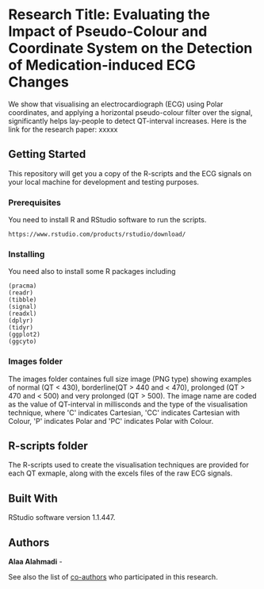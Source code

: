 # Research Title: Evaluating the Impact of Pseudo-Colour and Coordinate System on the Detection of Medication-induced ECG Changes

We show that visualising an electrocardiograph (ECG) using Polar coordinates, and applying a horizontal pseudo-colour filter over the signal, significantly helps lay-people to detect QT-interval increases. Here is the link for the research paper: xxxxx

## Getting Started

This repository will get you a copy of the R-scripts and the ECG signals on your local machine for development and testing purposes. 

### Prerequisites

You need to install R and RStudio software to run the scripts.

```
https://www.rstudio.com/products/rstudio/download/
```

### Installing

You need also to install some R packages including  

```
(pracma)
(readr)
(tibble)
(signal)
(readxl)
(dplyr)
(tidyr)
(ggplot2)
(ggcyto)
```

### Images folder

The images folder containes full size image (PNG type) showing examples of normal
(QT < 430), borderline(QT > 440 and < 470), prolonged (QT > 470 and < 500) and very prolonged (QT > 500). 
The image name are coded as the value of QT-interval in millisconds and the type of the visualisation technique, where 'C' indicates Cartesian, 'CC' indicates Cartesian with Colour, 'P' indicates Polar and 'PC' indicates Polar with Colour.

## R-scripts folder

The R-scripts used to create the visualisation techniques are provided for each QT exmaple, along with the excels files of the raw ECG signals. 

## Built With
RStudio software version 1.1.447.

## Authors

**Alaa Alahmadi** - 

See also the list of [co-authors](xxxx) who participated in this research.


